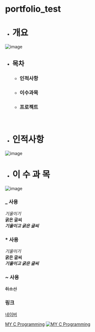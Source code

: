 # portfolio_test
- # 개요
![image](https://user-images.githubusercontent.com/67461878/118616060-5162c080-b7fc-11eb-836f-dad1484e1e3d.png)<br/>
  - ## 목차
    - ### 인적사항
    - ### 이수과목
    - ### 프로젝트
<br/>

- # 인적사항
![image](https://user-images.githubusercontent.com/67461878/118616245-7b1be780-b7fc-11eb-8192-3eb07a5e3dd9.png)<br/>

- # 이&nbsp;수&nbsp;과&nbsp;목
![image](https://user-images.githubusercontent.com/67461878/118616951-20cf5680-b7fd-11eb-9d88-3572809cde01.png)


<!-- 2021. 05. 18 -->

### _ 사용
_기울이기_                  <br/>
__굵은 글씨__              <br/>
___기울이고 굵은 글씨___   <br/>

### * 사용
*기울이기*                  <br/>
**굵은 글씨**              <br/>
***기울이고 굵은 글씨***   <br/>

### ~ 사용
~~취소선~~                 <br/>
<!--이게 머지.. 복사할 수 있는 영역 생성 ~~~가림막~~~-->

### 링크
[네이버](https://www.naver.com)

[MY C Programming](https://github.com/Ellimis/CS-Programming.git)
[![MY C Programming](https://github.com/Ellimis/CS-Programming.git)](https://github.com/Ellimis/CS-Programming.git)
